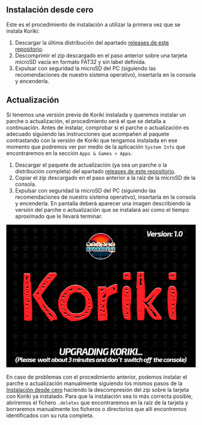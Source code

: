 ## Instalación desde cero

Este es el procedimiento de instalación a utilizar la primera vez que se instala Koriki:

1. Descargar la última distribución del apartado [releases de este repositorio](https://github.com/Rparadise-Team/Koriki/releases/latest).
2. Descomprimir el zip descargado en el paso anterior sobre una tarjeta microSD vacía en formato FAT32 y sin label definida.
3. Expulsar con seguridad la microSD del PC (siguiendo las recomendaciones de nuestro sistema operativo), insertarla en la consola y encenderla.

## Actualización

Si tenemos una versión previa de Koriki instalada y queremos instalar un parche o actualización, el procedimiento será el que se detalla a continuación. Antes de instalar, comprobar si el parche o actualización es adecuado siguiendo las instrucciones que acompañen al paquete contrastando con la versión de Koriki que tengamos instalada en ese momento que podremos ver por medio de la aplicación `System Info` que encontraremos en la sección `Apps & Games > Apps`.

1. Descargar el paquete de actualización (ya sea un parche o la distribución completa) del apartado [releases de este repositorio](https://github.com/Rparadise-Team/Koriki/releases/latest).
2. Copiar el zip descargado en el paso anterior a la raíz de la microSD de la consola.
3. Expulsar con seguridad la microSD del PC (siguiendo las recomendaciones de nuestro sistema operativo), insertarla en la consola y encenderla. En pantalla deberá aparecer una imagen describiendo la versión del parche o actualización que se instalará así como el tiempo aproximado que le llevará terminar.

![Update splash screen](images/update_splash.png)

En caso de problemas con el procedimiento anterior, podemos instalar el parche o actualización manualmente siguiendo los mismos pasos de la [Instalación desde cero](#instalacion_desde_cero) haciendo la descompresión del zip sobre la tarjeta con Koriki ya instalado. Para que la instalación sea lo más correcta posible, abriremos el fichero `.deletes` que encontraremos en la raíz de la tarjeta y borraremos manualmente los ficheros o directorios que allí encontremos identificados con su ruta completa.
